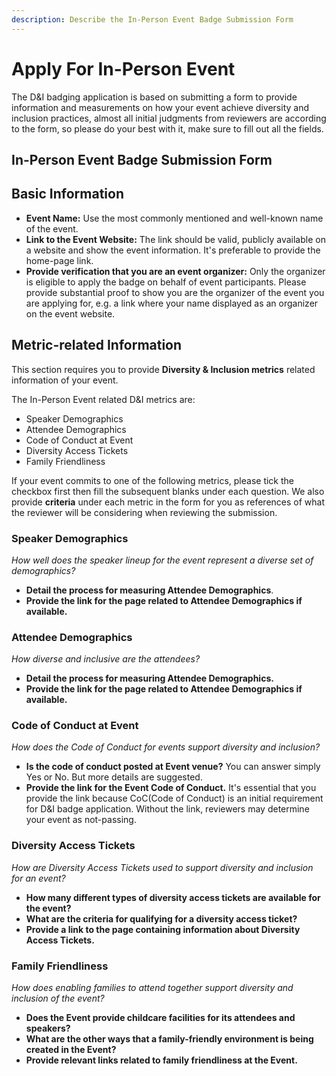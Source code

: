 ```yaml
---
description: Describe the In-Person Event Badge Submission Form
---
```


# Apply For In-Person Event

The D&I badging application is based on submitting a form to provide information and measurements on how your event achieve diversity and inclusion practices, almost all initial judgments from reviewers are according to the form, so please do your best with it, make sure to fill out all the fields.

## In-Person Event Badge Submission Form

## Basic Information

* **Event Name:** Use the most commonly mentioned and well-known name of the event.
* **Link to the Event Website:** The link should be valid, publicly available on a website and show the event information. It's preferable to provide the home-page link.
* **Provide verification that you are an event organizer:** Only the organizer is eligible to apply the badge on behalf of event participants. Please provide substantial proof to show you are the organizer of the event you are applying for, e.g. a link where your name displayed as an organizer on the event website.

## Metric-related Information

This section requires you to provide **Diversity & Inclusion metrics** related information of your event. 

The In-Person Event related D&I metrics are:

* Speaker Demographics
* Attendee Demographics
* Code of Conduct at Event
* Diversity Access Tickets
* Family Friendliness

If your event commits to one of the following metrics, please tick the checkbox first then fill the subsequent blanks under each question. We also provide **criteria** under each metric in the form for you as references of what the reviewer will be considering when reviewing the submission. 

### Speaker Demographics

_How well does the speaker lineup for the event represent a diverse set of demographics?_

* **Detail the process for measuring Attendee Demographics**. 
* **Provide the link for the page related to Attendee Demographics if available.** 

### Attendee Demographics

_How diverse and inclusive are the attendees?_

* **Detail the process for measuring Attendee Demographics.**
* **Provide the link for the page related to Attendee Demographics if available.**

### Code of Conduct at Event

_How does the Code of Conduct for events support diversity and inclusion?_

* **Is the code of conduct posted at Event venue?** You can answer simply Yes or No. But more details are suggested.
* **Provide the link for the Event Code of Conduct.** It's essential that you provide the link because CoC\(Code of Conduct\) is an initial requirement for D&I badge application. Without the link, reviewers may determine your event as not-passing.

### Diversity Access Tickets

_How are Diversity Access Tickets used to support diversity and inclusion for an event?_

* **How many different types of diversity access tickets are available for the event?**
* **What are the criteria for qualifying for a diversity access ticket?**
* **Provide a link to the page containing information about Diversity Access Tickets.**

### Family Friendliness

_How does enabling families to attend together support diversity and inclusion of the event?_

* **Does the Event provide childcare facilities for its attendees and speakers?** 
* **What are the other ways that a family-friendly environment is being created in the Event?**
* **Provide relevant links related to family friendliness at the Event.**





